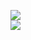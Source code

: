 [![](https://img.shields.io/badge/Made%20With-Github%20Spray-lightgrey.svg?style=for-the-badge&logo=github)](https://github.com/Annihil/github-spray#4167)  
[![](https://i.imgur.com/2DrTn0Z.gif)](https://github.com/Annihil/github-spray)